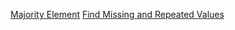 [Majority Element](https://leetcode.com/problems/majority-element/description/)
[Find Missing and Repeated Values](https://leetcode.com/problems/find-missing-and-repeated-values/description/)
